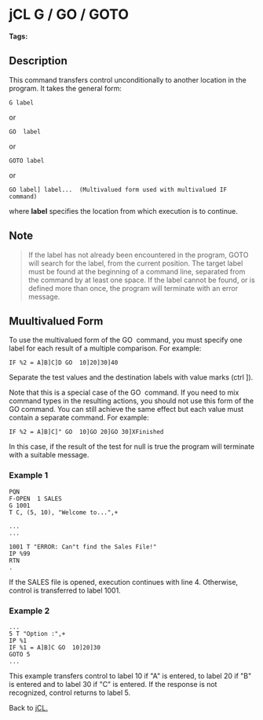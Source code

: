 # jCL G / GO  / GOTO

<PageHeader />

**Tags:**
<badge text='jcl' vertical='middle' />

## Description

This command transfers control unconditionally to another location in the program. It takes the general form:

```
G label
```

or

```
GO  label
```

or

```
GOTO label
```

or

```
GO label] label...  (Multivalued form used with multivalued IF command)
```

where **label** specifies the location from which execution is to continue.

## Note

> If the label has not already been encountered in the program, GOTO will search for the label, from the current position. The target label must be found at the beginning of a command line, separated from the command by at least one space. If the label cannot be found, or is defined more than once, the program will terminate with an error message.

## Muultivalued Form

To use the multivalued form of the GO  command, you must specify one label for each result of a multiple comparison. For example:

```
IF %2 = A]B]C]D GO  10]20]30]40
```

Separate the test values and the destination labels with value marks (ctrl ]).

Note that this is a special case of the GO  command. If you need to mix command types in the resulting actions, you should not use this form of the GO command. You can still achieve the same effect but each value must contain a separate command. For example:

```
IF %2 = A]B]C]" GO  10]GO 20]GO 30]XFinished
```

In this case, if the result of the test for null is true the program will terminate with a suitable message.

### Example 1

```
PQN
F-OPEN  1 SALES
G 1001
T C, (5, 10), "Welcome to...",+

...
...

1001 T "ERROR: Can"t find the Sales File!"
IP %99
RTN
.
```

If the SALES file is opened, execution continues with line 4. Otherwise, control is transferred to label 1001.

### Example 2

```
...
5 T "Option :",+
IP %1
IF %1 = A]B]C GO  10]20]30
GOTO 5
...
```

This example transfers control to label 10 if "A" is entered, to label 20 if "B" is entered and to label 30 if "C" is entered. If the response is not recognized, control returns to label 5.

Back to [jCL.](./../README.md)
  
<PageFooter />